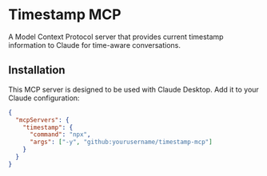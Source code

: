 # Timestamp MCP

A Model Context Protocol server that provides current timestamp information to Claude for time-aware conversations.

## Installation

This MCP server is designed to be used with Claude Desktop. Add it to your Claude configuration:

```json
{
  "mcpServers": {
    "timestamp": {
      "command": "npx",
      "args": ["-y", "github:yourusername/timestamp-mcp"]
    }
  }
}
